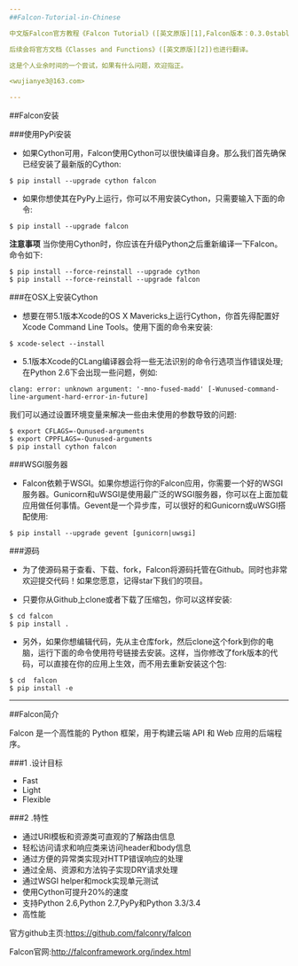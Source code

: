 ```yaml
---
##Falcon-Tutorial-in-Chinese

中文版Falcon官方教程《Falcon Tutorial》([英文原版][1],Falcon版本：0.3.0stable)。

后续会将官方文档《Classes and Functions》([英文原版][2])也进行翻译。

这是个人业余时间的一个尝试，如果有什么问题，欢迎指正。

<wujianye3@163.com>

---
```

##Falcon安装

###使用PyPi安装

- 如果Cython可用，Falcon使用Cython可以很快编译自身。那么我们首先确保已经安装了最新版的Cython:

```
$ pip install --upgrade cython falcon
```

- 如果你想使其在PyPy上运行，你可以不用安装Cython，只需要输入下面的命令:

```
$ pip install --upgrade falcon
```

**注意事项**
当你使用Cython时，你应该在升级Python之后重新编译一下Falcon。命令如下:

```
$ pip install --force-reinstall --upgrade cython
$ pip install --force-reinstall --upgrade falcon
```

###在OSX上安装Cython

- 想要在带5.1版本Xcode的OS X Mavericks上运行Cython，你首先得配置好Xcode Command Line Tools。使用下面的命令来安装:

```
$ xcode-select --install
```

- 5.1版本Xcode的CLang编译器会将一些无法识别的命令行选项当作错误处理;在Python 2.6下会出现一些问题，例如:

```
clang: error: unknown argument: '-mno-fused-madd' [-Wunused-command-line-argument-hard-error-in-future]
```

我们可以通过设置环境变量来解决一些由未使用的参数导致的问题:

```
$ export CFLAGS=-Qunused-arguments
$ export CPPFLAGS=-Qunused-arguments
$ pip install cython falcon
```

###WSGI服务器

- Falcon依赖于WSGI。如果你想运行你的Falcon应用，你需要一个好的WSGI服务器。Gunicorn和uWSGI是使用最广泛的WSGI服务器，你可以在上面加载应用做任何事情。Gevent是一个异步库，可以很好的和Gunicorn或uWSGI搭配使用:

```
$ pip install --upgrade gevent [gunicorn|uwsgi]
```

###源码

- 为了使源码易于查看、下载、fork，Falcon将源码托管在Github。同时也非常欢迎提交代码！如果您愿意，记得star下我们的项目。

- 只要你从Github上clone或者下载了压缩包，你可以这样安装:

```
$ cd falcon
$ pip install .
```

- 另外，如果你想编辑代码，先从主仓库fork，然后clone这个fork到你的电脑，运行下面的命令使用符号链接去安装。这样，当你修改了fork版本的代码，可以直接在你的应用上生效，而不用去重新安装这个包:

```
$ cd  falcon
$ pip install -e
```

---
##Falcon简介

Falcon 是一个高性能的 Python 框架，用于构建云端 API 和 Web 应用的后端程序。

###1 .设计目标

- Fast
- Light
- Flexible

###2 .特性

- 通过URI模板和资源类可直观的了解路由信息
- 轻松访问请求和响应类来访问header和body信息
- 通过方便的异常类实现对HTTP错误响应的处理
- 通过全局、资源和方法钩子实现DRY请求处理
- 通过WSGI helper和mock实现单元测试
- 使用Cython可提升20%的速度
- 支持Python 2.6,Python 2.7,PyPy和Python 3.3/3.4
- 高性能

官方github主页:<https://github.com/falconry/falcon>

Falcon官网:<http://falconframework.org/index.html>

[1]:http://falcon.readthedocs.org/en/stable/user/tutorial.html
[2]:http://falcon.readthedocs.org/en/stable/api/index.html
